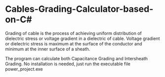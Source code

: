 # Cables-Grading-Calculator-based-on-C#

Grading of cable is the process of achieving uniform distribution of dielectric stress or voltage gradient in a dielectric of cable. Voltage gradient or dielectric stress is maximum at the surface of the conductor and minimum at the inner surface of a sheath.

The program can calculate both Capacitance Grading and Intersheath Grading.
No installation is needed, just run the executable file power_project.exe
